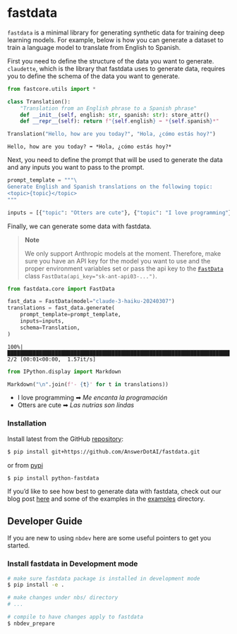 # fastdata


<!-- WARNING: THIS FILE WAS AUTOGENERATED! DO NOT EDIT! -->

`fastdata` is a minimal library for generating synthetic data for
training deep learning models. For example, below is how you can
generate a dataset to train a language model to translate from English
to Spanish.

First you need to define the structure of the data you want to generate.
`claudette`, which is the library that fastdata uses to generate data,
requires you to define the schema of the data you want to generate.

``` python
from fastcore.utils import *
```

``` python
class Translation():
    "Translation from an English phrase to a Spanish phrase"
    def __init__(self, english: str, spanish: str): store_attr()
    def __repr__(self): return f"{self.english} ➡ *{self.spanish}*"

Translation("Hello, how are you today?", "Hola, ¿cómo estás hoy?")
```

    Hello, how are you today? ➡ *Hola, ¿cómo estás hoy?*

Next, you need to define the prompt that will be used to generate the
data and any inputs you want to pass to the prompt.

``` python
prompt_template = """\
Generate English and Spanish translations on the following topic:
<topic>{topic}</topic>
"""

inputs = [{"topic": "Otters are cute"}, {"topic": "I love programming"}]
```

Finally, we can generate some data with fastdata.

<div>

> **Note**
>
> We only support Anthropic models at the moment. Therefore, make sure
> you have an API key for the model you want to use and the proper
> environment variables set or pass the api key to the
> [`FastData`](https://AnswerDotAI.github.io/fastdata/core.html#fastdata)
> class `FastData(api_key="sk-ant-api03-...")`.

</div>

``` python
from fastdata.core import FastData
```

``` python
fast_data = FastData(model="claude-3-haiku-20240307")
translations = fast_data.generate(
    prompt_template=prompt_template,
    inputs=inputs,
    schema=Translation,
)
```

    100%|███████████████████████████████████████████████████████████████████████████████████████████████████████████████████████| 2/2 [00:01<00:00,  1.57it/s]

``` python
from IPython.display import Markdown
```

``` python
Markdown("\n".join(f'- {t}' for t in translations))
```

- I love programming ➡ *Me encanta la programación*
- Otters are cute ➡ *Las nutrias son lindas*

### Installation

Install latest from the GitHub
[repository](https://github.com/AnswerDotAI/fastdata):

``` sh
$ pip install git+https://github.com/AnswerDotAI/fastdata.git
```

or from [pypi](https://pypi.org/project/fastdata/)

``` sh
$ pip install python-fastdata
```

If you’d like to see how best to generate data with fastdata, check out
our blog post [here](https://www.answer.ai/blog/introducing-fastdata)
and some of the examples in the
[examples](https://github.com/AnswerDotAI/fastdata/tree/main/examples)
directory.

## Developer Guide

If you are new to using `nbdev` here are some useful pointers to get you
started.

### Install fastdata in Development mode

``` sh
# make sure fastdata package is installed in development mode
$ pip install -e .

# make changes under nbs/ directory
# ...

# compile to have changes apply to fastdata
$ nbdev_prepare
```
